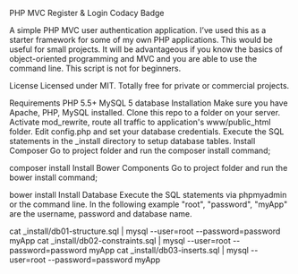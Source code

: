 PHP MVC Register & Login
Codacy Badge

A simple PHP MVC user authentication application. I’ve used this as a starter framework for some of my own PHP applications. This would be useful for small projects. It will be advantageous if you know the basics of object-oriented programming and MVC and you are able to use the command line. This script is not for beginners.

License
Licensed under MIT. Totally free for private or commercial projects.

Requirements
PHP 5.5+
MySQL 5 database
Installation
Make sure you have Apache, PHP, MySQL installed.
Clone this repo to a folder on your server.
Activate mod_rewrite, route all traffic to application's www/public_html folder.
Edit config.php and set your database credentials.
Execute the SQL statements in the _install directory to setup database tables.
Install Composer
Go to project folder and run the composer install command;

composer install
Install Bower Components
Go to project folder and run the bower install command;

bower install
Install Database
Execute the SQL statements via phpmyadmin or the command line. In the following example "root", "password", "myApp" are the username, password and database name.

cat _install/db01-structure.sql | mysql --user=root --password=password myApp
cat _install/db02-constraints.sql | mysql --user=root --password=password myApp
cat _install/db03-inserts.sql | mysql --user=root --password=password myApp
